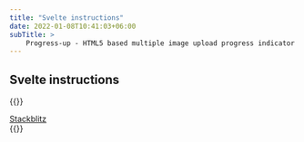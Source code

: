 ```yaml
---
title: "Svelte instructions"
date: 2022-01-08T10:41:03+06:00
subTitle: >
    Progress-up - HTML5 based multiple image upload progress indicator Svelte plugin manual
---
```


## Svelte instructions

{{<rawhtml>}}
<div class="flex justify-center">
<a href="https://stackblitz.com/edit/vitejs-vite-vu9dag" class="bg-blue-200 rounded shadow-md text-black px-4 py-3 no-underline">Stackblitz </a>
</div>
{{</rawhtml>}}


